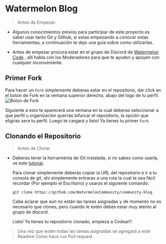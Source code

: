 # Watermelon Blog

> Antes de Empezar:

* Algunos conocimientos previos para participar de este proyecto es saber usar tanto Git y Github, si estas empezando a conocer estas herramientas, a continuación te dejo una guia sobre como utilizarlas.

* Antes de empezar procura estar en el grupo de Discord de [Watermelon Code](https://discord.gg/dYcgqrGACj) , allí habla con los Moderadores para que te ayuden y apoyen con cualquier inconveniente.

## Primer Fork

  Para hacer un ``Fork`` simplemente deberas estar en el repositorio, dar click en el boton de Fork en la ventana superior derecha, abajo del logo de tu perfil.
  ![Boton de Fork](https://docs.github.com/assets/images/help/repository/fork_button.jpg)
  
  Siguiente a esto te aparecerá una ventana en la cual deberas seleccionar a que perfil u organización querrás bifurcar el repositorio, la opción que eligiras sera tu perfil.
  Luego te cargará y listo! Ya tienes tu primer ``Fork``.
  
  ## Clonando el Repositorio
  
  > Antes de Clonar
  
  * Deberas tener la herramienta de Git instalada, si no sabes como usarla, ve este [tutorial](https://faztweb.com/curso/git).
  
    
    Para clonar simplemente deberás copiar la URL del repositorio e ir a tu consola de git, ahí simplemente entraras a una ruta la cual te sea fácil recordar (Por ejemplo el Escritorio) y usaras el siguiente comando:
    
    ``git clone https://github.com/WatermelonCommunity/community-blog``
    
    Cabe aclarar que aún no están las tareas asignadas y de momento no es necesario que clones, pero cuando le estén debes estar muy atento al grupo de discord.
    
    Listo! Ya tienes tu repositorio clonado, empieza a Codear!!
    
    
   > Una vez que estén todas las tareas asignadas se agregará a este Readme Como hace run Pull request.

